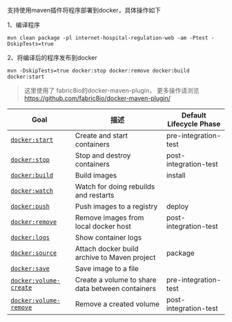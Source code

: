 支持使用maven插件将程序部署到docker，具体操作如下

1、编译程序

```shell script
mvn clean package -pl internet-hospital-regulation-web -am -Ptest -DskipTests=true
```

2、将编译后的程序发布到docker
```shell script
mvn -DskipTests=true docker:stop docker:remove docker:build docker:start
```


> 这里使用了 fabric8io的docker-maven-plugin，
> 更多操作请浏览 https://github.com/fabric8io/docker-maven-plugin/



| Goal                                                         | 描述                                             | Default Lifecycle Phase |
| ------------------------------------------------------------ | ------------------------------------------------ | ----------------------- |
| [`docker:start`](https://fabric8io.github.io/docker-maven-plugin/#docker:start) | Create and start containers                      | pre-integration-test    |
| [`docker:stop`](https://fabric8io.github.io/docker-maven-plugin/#docker:stop) | Stop and destroy containers                      | post-integration-test   |
| [`docker:build`](https://fabric8io.github.io/docker-maven-plugin/#docker:build) | Build images                                     | install                 |
| [`docker:watch`](https://fabric8io.github.io/docker-maven-plugin/#docker:watch) | Watch for doing rebuilds and restarts            |                         |
| [`docker:push`](https://fabric8io.github.io/docker-maven-plugin/#docker:push) | Push images to a registry                        | deploy                  |
| [`docker:remove`](https://fabric8io.github.io/docker-maven-plugin/#docker:remove) | Remove images from local docker host             | post-integration-test   |
| [`docker:logs`](https://fabric8io.github.io/docker-maven-plugin/#docker:logs) | Show container logs                              |                         |
| [`docker:source`](https://fabric8io.github.io/docker-maven-plugin/#docker:source) | Attach docker build archive to Maven project     | package                 |
| [`docker:save`](https://fabric8io.github.io/docker-maven-plugin/#docker:save) | Save image to a file                             |                         |
| [`docker:volume-create`](https://fabric8io.github.io/docker-maven-plugin/#docker:volume-create) | Create a volume to share data between containers | pre-integration-test    |
| [`docker:volume-remove`](https://fabric8io.github.io/docker-maven-plugin/#docker:volume-remove) | Remove a created volume                          | post-integration-test   |
